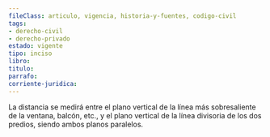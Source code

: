 ```yaml
---
fileClass: articulo, vigencia, historia-y-fuentes, codigo-civil
tags:
- derecho-civil
- derecho-privado
estado: vigente
tipo: inciso
libro:
titulo:
parrafo:
corriente-juridica:
---
```

La distancia se medirá entre el plano vertical de la línea más sobresaliente de la ventana, balcón, etc., y el plano vertical de la línea divisoria de los dos predios, siendo ambos planos paralelos.